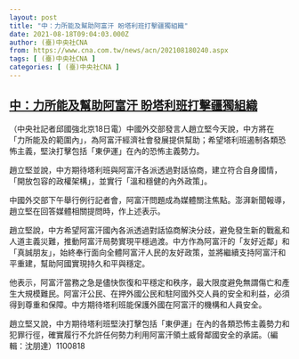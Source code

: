 ```yaml
---
layout: post
title: "中：力所能及幫助阿富汗 盼塔利班打擊疆獨組織"
date: 2021-08-18T09:04:03.000Z
author: (臺)中央社CNA
from: https://www.cna.com.tw/news/acn/202108180240.aspx
tags: [ (臺)中央社CNA ]
categories: [ (臺)中央社CNA ]
---
```

<!--1629277443000-->
[中：力所能及幫助阿富汗 盼塔利班打擊疆獨組織](https://www.cna.com.tw/news/acn/202108180240.aspx)
------

<div>
<div></div><div class="paragraph"><p>（中央社記者邱國強北京18日電）中國外交部發言人趙立堅今天說，中方將在「力所能及的範圍內」，為阿富汗經濟社會發展提供幫助；希望塔利班遏制各類恐怖主義，堅決打擊包括「東伊運」在內的恐怖主義勢力。</p><p>趙立堅並說，中方期待塔利班與阿富汗各派透過對話協商，建立符合自身國情，「開放包容的政權架構」，並實行「溫和穩健的內外政策」。</p><p>中國外交部下午舉行例行記者會，阿富汗問題成為媒體關注焦點。澎湃新聞報導，趙立堅在回答媒體相關提問時，作上述表示。</p><p>趙立堅說，中方希望阿富汗國內各派透過對話協商解決分歧，避免發生新的戰亂和人道主義災難，推動阿富汗局勢實現平穩過渡。中方作為阿富汗的「友好近鄰」和「真誠朋友」，始終奉行面向全體阿富汗人民的友好政策，並將繼續支持阿富汗和平重建，幫助阿國實現持久和平與穩定。</p><p>他表示，阿富汗當務之急是儘快恢復和平穩定和秩序，最大限度避免無謂傷亡和產生大規模難民。阿富汗公民、在押外國公民和駐阿國外交人員的安全和利益，必須得到尊重和保障。中方期待塔利班能保護外國在阿富汗的機構和人員安全。</p><p>趙立堅又說，中方期待塔利班堅決打擊包括「東伊運」在內的各類恐怖主義勢力和犯罪行徑，確實履行不允許任何勢力利用阿富汗領土威脅鄰國安全的承諾。（編輯：沈朋達）1100818</p></div>
</div>
